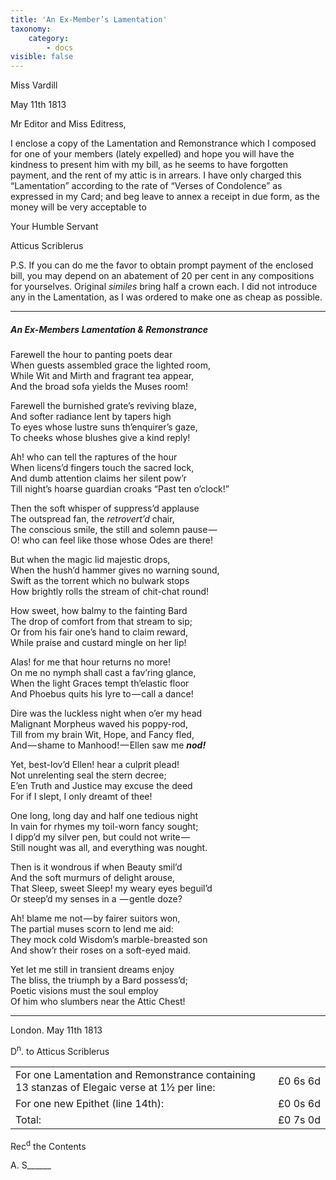 ```yaml
---
title: 'An Ex-Member’s Lamentation'
taxonomy:
    category:
        - docs
visible: false
---
```


<div class="author">Miss Vardill</div>

May 11th 1813

Mr Editor and Miss Editress,

I enclose a copy of the Lamentation and Remonstrance which I composed for one of your members (lately expelled) and hope you will have the kindness to present him with my bill, as he seems to have forgotten payment, and the rent of my attic is in arrears. I have only charged this “Lamentation” according to the rate of “Verses of Condolence” as expressed in my Card; and beg leave to annex a receipt in due form, as the money will be very acceptable to  

Your Humble Servant  

Atticus Scriblerus

P.S. If you can do me the favor to obtain prompt payment of the enclosed bill, you may depend on an abatement of 20 per cent in any compositions for yourselves. Original *similes* bring half a crown each. I did not introduce any in the Lamentation, as I was ordered to make one as cheap as possible.

---

##### An Ex-Members Lamentation & Remonstrance

Farewell the hour to panting poets dear  
When guests assembled grace the lighted room,  
While Wit and Mirth and fragrant tea appear,  
And the broad sofa yields the Muses room!

Farewell the burnished grate’s reviving blaze,  
And softer radiance lent by tapers high  
To eyes whose lustre suns th’enquirer’s gaze,  
To cheeks whose blushes give a kind reply!  

Ah! who can tell the raptures of the hour  
When licens’d fingers touch the sacred lock,  
And dumb attention claims her silent pow’r  
Till night’s hoarse guardian croaks “Past ten o’clock!”

Then the soft whisper of suppress’d applause  
The outspread fan, the *retrovert’d* chair,  
The conscious smile, the still and solemn pause —   
O! who can feel like those whose Odes are there!  

But when the magic lid majestic drops,  
When the hush’d hammer gives no warning sound,  
Swift as the torrent which no bulwark stops  
How brightly rolls the stream of chit-chat round!  

How sweet, how balmy to the fainting Bard  
The drop of comfort from that stream to sip;  
Or from his fair one’s hand to claim reward,  
While praise and custard mingle on her lip!  

Alas! for me that hour returns no more!  
On me no nymph shall cast a fav’ring glance,  
When the light Graces tempt th’elastic floor  
And Phoebus quits his lyre to — call a dance!  

Dire was the luckless night when o’er my head  
Malignant Morpheus waved his poppy-rod,  
Till from my brain Wit, Hope, and Fancy fled,  
And — shame to Manhood! — Ellen saw me ***nod!***  

Yet, best-lov’d Ellen! hear a culprit plead!  
Not unrelenting seal the stern decree;  
E’en Truth and Justice may excuse the deed  
For if I slept, I only dreamt of thee!  

One long, long day and half one tedious night  
In vain for rhymes my toil-worn fancy sought;  
I dipp’d my silver pen, but could not write —   
Still nought was all, and everything was nought.  

Then is it wondrous if when Beauty smil’d  
And the soft murmurs of delight arouse,  
That Sleep, sweet Sleep! my weary eyes beguil’d  
Or steep’d my senses in a  — gentle doze?

Ah! blame me not — by fairer suitors won,  
The partial muses scorn to lend me aid:  
They mock cold Wisdom’s marble-breasted son  
And show’r their roses on a soft-eyed maid.  

Yet let me still in transient dreams enjoy  
The bliss, the triumph by a Bard possess’d;  
Poetic visions must the soul employ  
Of him who slumbers near the Attic Chest!

---

London. May 11th 1813  


D<sup>n</sup>. to Atticus Scriblerus  

<table>
<tr><td>For one Lamentation and Remonstrance containing 13 stanzas of Elegaic verse at 1½ per line:</td><td>£0&nbsp;6s&nbsp;6d</td></tr>

<tr><td>For one new Epithet (line 14th):</td> <td>£0&nbsp;0s&nbsp;6d</td></tr>

<tr><td>Total:</td><td>£0&nbsp;7s&nbsp;0d</td></tr>
</table>

Rec<sup>d</sup> the Contents

A. S______
